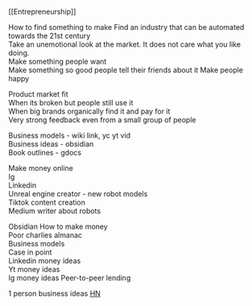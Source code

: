 [[Entrepreneurship]]

How to find something to make
Find an industry that can be automated towards the 21st century  
Take an unemotional look at the market. It does not care what you like doing.  
Make something people want  
Make something so good people tell their friends about it
Make people happy

Product market fit  
When its broken but people still use it  
When big brands organically find it and pay for it  
Very strong feedback even from a small group of people

Business models - wiki link, yc yt vid  
Business ideas - obsidian  
Book outlines - gdocs  
  
Make money online  
Ig  
Linkedin  
Unreal engine creator - new robot models  
Tiktok content creation  
Medium writer about robots  
  
Obsidian How to make money  
Poor charlies almanac  
Business models  
Case in point  
Linkedin money ideas  
Yt money ideas  
Ig money ideas
Peer-to-peer lending

1 person business ideas
[HN](https://news.ycombinator.com/item?id=35333088&utm_source=hackernewsletter&utm_medium=email&utm_term=ask_hn)